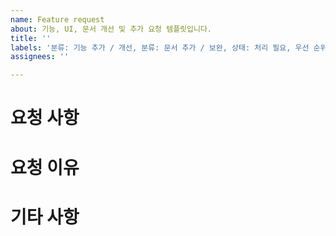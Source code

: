 ```yaml
---
name: Feature request
about: 기능, UI, 문서 개선 및 추가 요청 템플릿입니다.
title: ''
labels: '분류: 기능 추가 / 개선, 분류: 문서 추가 / 보완, 상태: 처리 필요, 우선 순위: 중간'
assignees: ''

---
```


# 요청 사항

# 요청 이유

# 기타 사항
